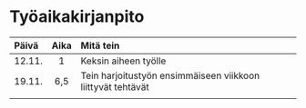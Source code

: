 # Työaikakirjanpito


| Päivä | Aika | Mitä tein |
| :---- |:----:| :-------- |
| 12.11.| 1    | Keksin aiheen työlle |
| 19.11.| 6,5  | Tein harjoitustyön ensimmäiseen viikkoon liittyvät tehtävät |
| |     |  |

